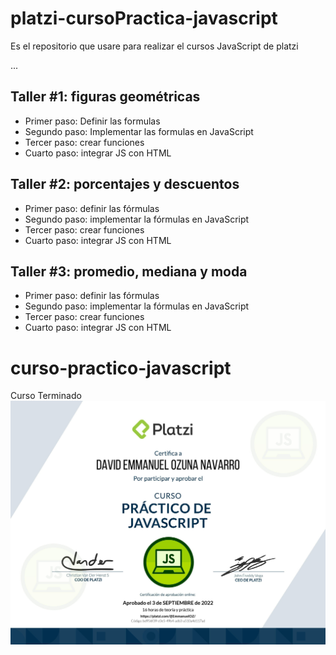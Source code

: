 # platzi-cursoPractica-javascript

Es el repositorio que usare para realizar el cursos JavaScript de platzi

...

## Taller #1: figuras geométricas

- Primer paso: Definir las formulas
- Segundo paso: Implementar las formulas en JavaScript
- Tercer paso: crear funciones
- Cuarto paso: integrar JS con HTML

## Taller #2: porcentajes y descuentos

- Primer paso: definir las fórmulas
- Segundo paso: implementar la fórmulas en JavaScript 
- Tercer paso: crear funciones
- Cuarto paso: integrar JS con HTML

## Taller #3: promedio, mediana y moda

- Primer paso: definir las fórmulas
- Segundo paso: implementar la fórmulas en JavaScript 
- Tercer paso: crear funciones
- Cuarto paso: integrar JS con HTML
# curso-practico-javascript

Curso Terminado
![Diploma](img/diploma-javascript-practico-2021.pdf_1.jpg)